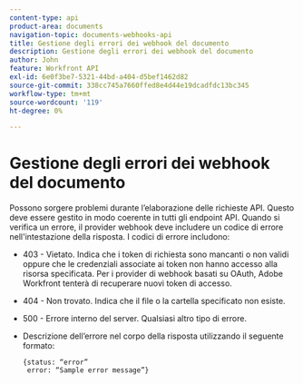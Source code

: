 ```yaml
---
content-type: api
product-area: documents
navigation-topic: documents-webhooks-api
title: Gestione degli errori dei webhook del documento
description: Gestione degli errori dei webhook del documento
author: John
feature: Workfront API
exl-id: 6e0f3be7-5321-44bd-a404-d5bef1462d82
source-git-commit: 338cc745a7660ffed8e4d44e19dcadfdc13bc345
workflow-type: tm+mt
source-wordcount: '119'
ht-degree: 0%

---
```


# Gestione degli errori dei webhook del documento

Possono sorgere problemi durante l’elaborazione delle richieste API. Questo deve essere gestito in modo coerente in tutti gli endpoint API. Quando si verifica un errore, il provider webhook deve includere un codice di errore nell&#39;intestazione della risposta. I codici di errore includono:

* 403 - Vietato. Indica che i token di richiesta sono mancanti o non validi oppure che le credenziali associate ai token non hanno accesso alla risorsa specificata. Per i provider di webhook basati su OAuth, Adobe Workfront tenterà di recuperare nuovi token di accesso.

* 404 - Non trovato. Indica che il file o la cartella specificato non esiste.

* 500 - Errore interno del server. Qualsiasi altro tipo di errore.

* Descrizione dell’errore nel corpo della risposta utilizzando il seguente formato:

   ```
   {status: “error”
    error: “Sample error message”}
   ```
